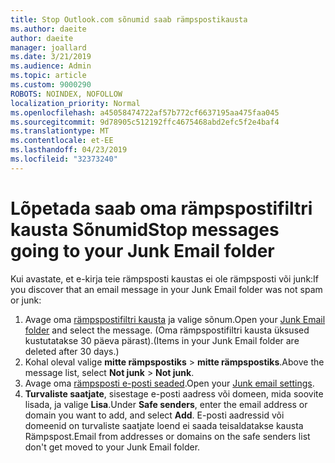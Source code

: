 ```yaml
---
title: Stop Outlook.com sõnumid saab rämpspostikausta
ms.author: daeite
author: daeite
manager: joallard
ms.date: 3/21/2019
ms.audience: Admin
ms.topic: article
ms.custom: 9000290
ROBOTS: NOINDEX, NOFOLLOW
localization_priority: Normal
ms.openlocfilehash: a45058474722af57b772cf6637195aa475faa045
ms.sourcegitcommit: 9d78905c512192ffc4675468abd2efc5f2e4baf4
ms.translationtype: MT
ms.contentlocale: et-EE
ms.lasthandoff: 04/23/2019
ms.locfileid: "32373240"
---
```

# <a name="stop-messages-going-to-your-junk-email-folder"></a><span data-ttu-id="d2a85-102">Lõpetada saab oma rämpspostifiltri kausta Sõnumid</span><span class="sxs-lookup"><span data-stu-id="d2a85-102">Stop messages going to your Junk Email folder</span></span>

<span data-ttu-id="d2a85-103">Kui avastate, et e-kirja teie rämpsposti kaustas ei ole rämpsposti või junk:</span><span class="sxs-lookup"><span data-stu-id="d2a85-103">If you discover that an email message in your Junk Email folder was not spam or junk:</span></span>

1. <span data-ttu-id="d2a85-104">Avage oma [rämpspostifiltri kausta](https://outlook.live.com/mail/junkemail) ja valige sõnum.</span><span class="sxs-lookup"><span data-stu-id="d2a85-104">Open your [Junk Email folder](https://outlook.live.com/mail/junkemail) and select the message.</span></span> <span data-ttu-id="d2a85-105">(Oma rämpspostifiltri kausta üksused kustutatakse 30 päeva pärast).</span><span class="sxs-lookup"><span data-stu-id="d2a85-105">(Items in your Junk Email folder are deleted after 30 days.)</span></span>
1. <span data-ttu-id="d2a85-106">Kohal oleval valige **mitte rämpspostiks** > **mitte rämpspostiks**.</span><span class="sxs-lookup"><span data-stu-id="d2a85-106">Above the message list, select **Not junk** > **Not junk**.</span></span>
1. <span data-ttu-id="d2a85-107">Avage oma [rämpsposti e-posti seaded](https://go.microsoft.com/fwlink/?linkid=2035804).</span><span class="sxs-lookup"><span data-stu-id="d2a85-107">Open your [Junk email settings](https://go.microsoft.com/fwlink/?linkid=2035804).</span></span>
1. <span data-ttu-id="d2a85-108">**Turvaliste saatjate**, sisestage e-posti aadress või domeen, mida soovite lisada, ja valige **Lisa**.</span><span class="sxs-lookup"><span data-stu-id="d2a85-108">Under **Safe senders**, enter the email address or domain you want to add, and select **Add**.</span></span> <span data-ttu-id="d2a85-109">E-posti aadressid või domeenid on turvaliste saatjate loend ei saada teisaldatakse kausta Rämpspost.</span><span class="sxs-lookup"><span data-stu-id="d2a85-109">Email from addresses or domains on the safe senders list don't get moved to your Junk Email folder.</span></span>